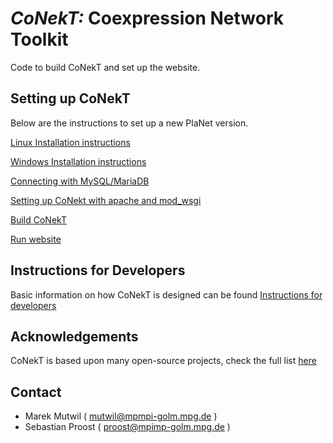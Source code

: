 # *CoNekT:* Coexpression Network Toolkit


Code to build CoNekT and set up the website. 

Setting up CoNekT
-----------------
Below are the instructions to set up a new PlaNet version.

[Linux Installation instructions](docs/install_linux.md)

[Windows Installation instructions](docs/install_windows.md)


[Connecting with MySQL/MariaDB](docs/connect_mysql.md)

[Setting up CoNekt with apache and mod_wsgi](docs/apache_wsgi.md)


[Build CoNekT](docs/building_conekt.md)


[Run website](docs/run_website.md)


Instructions for Developers
---------------------------

Basic information on how CoNekT is designed can be found [Instructions for developers](docs/developer.md)

Acknowledgements
----------------

CoNekT is based upon many open-source projects, check the full list [here](docs/acknowledgements.md)


Contact
-------

  * Marek Mutwil ( mutwil@mpmpi-golm.mpg.de )
  * Sebastian Proost ( proost@mpimp-golm.mpg.de )

